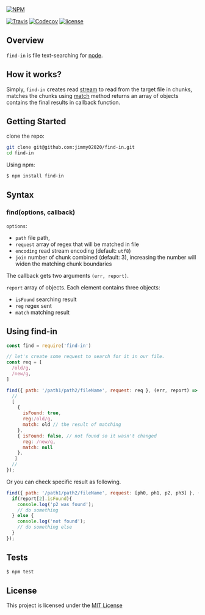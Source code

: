 [![NPM](https://nodei.co/npm/find-in.png?downloads=true&downloadRank=true&stars=true)](https://nodei.co/npm/find-in/)

[![Travis](https://img.shields.io/travis/rust-lang/rust.svg)](https://travis-ci.org/Jimmy02020/find-in)
[![Codecov](https://img.shields.io/codecov/c/github/codecov/example-python.svg)](https://codecov.io/gh/Jimmy02020/find-in)
[![license](https://img.shields.io/github/license/mashape/apistatus.svg)](https://github.com/Jimmy02020/find-in/blob/master/LICENSE)

Overview
--------
``find-in`` is file text-searching for [node](https://nodejs.org/en/).

How it works?
--------

Simply, ``find-in`` creates read [stream](https://nodejs.org/api/stream.html) to read from the target file in chunks, matches the chunks using [match](https://developer.mozilla.org/en/docs/Web/JavaScript/Reference/Global_Objects/String/match) method returns an array of objects contains the final results in callback function.

Getting Started
---------------

clone the repo:
```sh
git clone git@github.com:jimmy02020/find-in.git
cd find-in
```

Using npm:
```sh
$ npm install find-in
```

Syntax
-------

### find(options, callback)

`options`:

* `path` file path,
* `request` array of regex that will be matched in file
* `encoding`  read stream encoding (default: `utf8`)
* `join` number of chunk combined (default: 3), increasing the number will widen the matching chunk boundaries

The callback gets two arguments `(err, report)`.

`report`  array of objects. Each element contains three objects:

* `isFound` searching result
* `reg` regex sent
* `match` matching result

Using find-in
----------

```javascript
const find = require('find-in')

// let's create some request to search for it in our file.
const req = [
  /old/g,
  /new/g,
]

find({ path: '/path1/path2/fileName', request: req }, (err, report) => {
  //
  [
    {
      isFound: true,
      reg:/old/g,
      match: old // the result of matching
    },
    { isFound: false, // not found so it wasn't changed
      reg: /new/g,
      match: null
    },
   ]
  //
});
```
Or you can check specific result as following.

```javascript
find({ path: '/path1/path2/fileName', request: [ph0, ph1, p2, ph3] }, (err, report) => {
  if(report[2].isFound){
    console.log('p2 was found');
    // do something
  } else {
    console.log('not found');
    // do something else
  }
});
```

Tests
-----

```sh
$ npm test
```

License
-------

This project is licensed under the [MIT License](https://github.com/Jimmy02020/find-in/blob/master/LICENSE)
